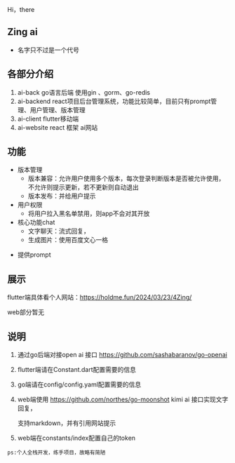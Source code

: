 Hi，there



## Zing ai

* 名字只不过是一个代号

## 各部分介绍

 1. ai-back  go语言后端 使用gin 、gorm、go-redis
 2. ai-backend  react项目后台管理系统，功能比较简单，目前只有prompt管理、用户管理、版本管理
 3. ai-client flutter移动端
 4. ai-website  react 框架  ai网站


## 功能

* 版本管理
  * 版本兼容：允许用户使用多个版本，每次登录判断版本是否被允许使用，不允许则提示更新，若不更新则自动退出
  * 版本发布：并给用户提示
* 用户权限
  * 将用户拉入黑名单禁用，则app不会对其开放
* 核心功能chat
  * 文字聊天：流式回复，
  * 生成图片：使用百度文心一格

- 提供prompt



## 展示

flutter端具体看个人网站：https://holdme.fun/2024/03/23/4Zing/

web部分暂无



## 说明

1. 通过go后端对接open ai 接口 https://github.com/sashabaranov/go-openai

2. flutter端请在Constant.dart配置需要的信息

3. go端请在config/config.yaml配置需要的信息

4. web端使用 https://github.com/northes/go-moonshot kimi ai 接口实现文字回复，

   支持markdown，并有引用网站提示

5. web端在constants/index配置自己的token




```
ps:个人全栈开发，练手项目，故略有简陋
```













